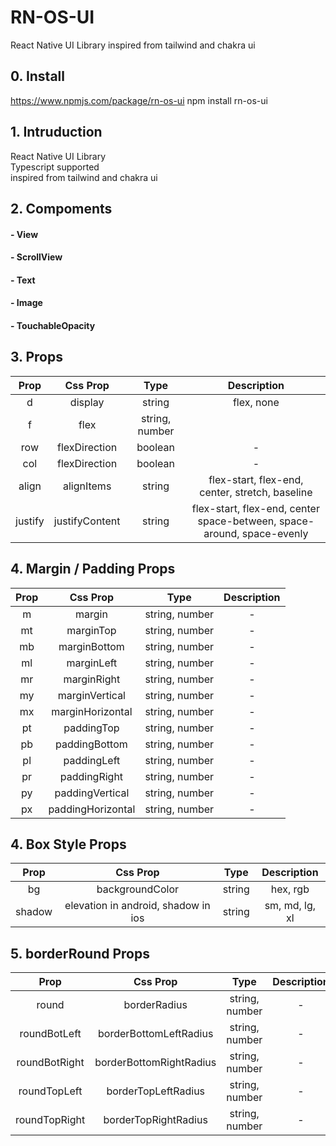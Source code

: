 # RN-OS-UI
React Native UI Library
inspired from tailwind and chakra ui

## **0. Install**
https://www.npmjs.com/package/rn-os-ui
npm install rn-os-ui

## **1. Intruduction**
React Native UI Library<br/>
Typescript supported<br/>
inspired from tailwind and chakra ui


## **2. Compoments**
#### - View
#### - ScrollView
#### - Text
#### - Image
#### - TouchableOpacity


## **3. Props**
|Prop|Css Prop|Type|Description|  
|:---:|:---:|:---:|:---:| 
|d|display|string| flex, none|
|f|flex|string, number||
|row|flexDirection|boolean|-|
|col|flexDirection|boolean|-|
|align|alignItems|string|flex-start, flex-end, center, stretch, baseline|
|justify|justifyContent|string|flex-start, flex-end, center<br/>space-between, space-around, space-evenly|

## **4. Margin / Padding Props**
|Prop|Css Prop|Type|Description|  
|:---:|:---:|:---:|:---:| 
|m|margin|string, number|-|
|mt|marginTop|string, number|-|
|mb|marginBottom|string, number|-|
|ml|marginLeft|string, number|-| 
|mr|marginRight|string, number|-| 
|my|marginVertical|string, number|-|
|mx|marginHorizontal|string, number|-| 
|pt|paddingTop|string, number|-|
|pb|paddingBottom|string, number|-| 
|pl|paddingLeft|string, number|-|
|pr|paddingRight|string, number|-|
|py|paddingVertical|string, number|-| 
|px|paddingHorizontal|string, number|-|

## **4. Box Style Props**
|Prop|Css Prop|Type|Description|  
|:---:|:---:|:---:|:---:| 
|bg|backgroundColor|string|hex, rgb|
|shadow|elevation in android, shadow in ios|string|sm, md, lg, xl|


## **5. borderRound Props**
|Prop|Css Prop|Type|Description|  
|:---:|:---:|:---:|:---:| 
|round|borderRadius|string, number|-|
|roundBotLeft|borderBottomLeftRadius|string, number|-|
|roundBotRight|borderBottomRightRadius|string, number|-|
|roundTopLeft|borderTopLeftRadius|string, number|-|
|roundTopRight|borderTopRightRadius|string, number|-|

